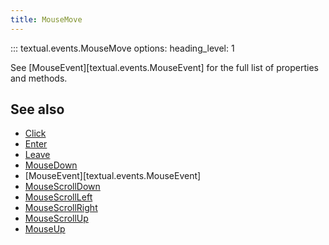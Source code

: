 ```yaml
---
title: MouseMove
---
```


::: textual.events.MouseMove
    options:
      heading_level: 1

See [MouseEvent][textual.events.MouseEvent] for the full list of properties and methods.

## See also

- [Click](click.md)
- [Enter](enter.md)
- [Leave](leave.md)
- [MouseDown](mouse_down.md)
- [MouseEvent][textual.events.MouseEvent]
- [MouseScrollDown](mouse_scroll_down.md)
- [MouseScrollLeft](mouse_scroll_left.md)
- [MouseScrollRight](mouse_scroll_right.md)
- [MouseScrollUp](mouse_scroll_up.md)
- [MouseUp](mouse_up.md)
